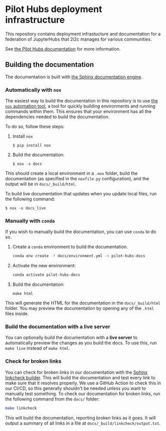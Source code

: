 # Pilot Hubs deployment infrastructure

This repository contains deployment infrastucture and documentation for a federation of JupyterHubs that 2i2c manages for various communities.

See [the Pilot Hubs documentation](https://pilot-hubs.2i2c.org) for more information.

## Building the documentation

The documentation is built with [the Sphinx documentation engine](https://sphinx-doc.org).

### Automatically with `nox`

The easiest way to build the documentation in this repository is to use [the `nox` automation tool](https://nox.thea.codes/), a tool for quickly building environments and running commands within them.
This ensures that your environment has all the dependencies needed to build the documentation.

To do so, follow these steps:

1. Install `nox`

   ```console
   $ pip install nox
   ```
2. Build the documentation:

   ```console
   $ nox -s docs
   ```

This should create a local environment in a `.nox` folder, build the documentation (as specified in the `noxfile.py` configuration), and the output will be in `docs/_build/html`.

To build live documentation that updates when you update local files, run the following command:

```console
$ nox -s docs_live
```

### Manually with `conda`

If you wish to manually build the documentation, you can use `conda` to do so.

1. Create a `conda` environment to build the documentation.

   ```bash
   conda env create -f docs/environment.yml -n pilot-hubs-docs
   ```

2. Activate the new environment:

   ```bash
   conda activate pilot-hubs-docs
   ```

3. Build the documentation:

   ```
   make html
   ```

This will generate the HTML for the documentation in the `docs/_build/html` folder.
You may preview the documentation by opening any of the `.html` files inside.

### Build the documentation with a live server

You can optionally build the documentation with a **live server** to automatically preview the changes as you build the docs. To use this, run `make live` instead of `make html`.

### Check for broken links

You can check for broken links in our documentation with the [Sphinx linkcheck builder](https://www.sphinx-doc.org/en/master/usage/configuration.html#options-for-the-linkcheck-builder).
This will build the documentation and test every link to make sure that it resolves properly.
We use a GitHub Action to check this in our CI/CD, so this generally shouldn't be needed unless you want to manually test something.
To check our documentation for broken links, run the following command from the `docs/` folder:

```bash
make linkcheck
```

This will build the documentation, reporting broken links as it goes.
It will output a summary of all links in a file at `docs/_build/linkcheck/output.txt`.
